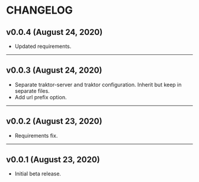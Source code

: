 # CHANGELOG


## v0.0.4 (August 24, 2020)

- Updated requirements.


---


## v0.0.3 (August 24, 2020)

- Separate traktor-server and traktor configuration. Inherit but keep in
  separate files.
- Add url prefix option.


---


## v0.0.2 (August 23, 2020)

- Requirements fix.


---


## v0.0.1 (August 23, 2020)

- Initial beta release. 
